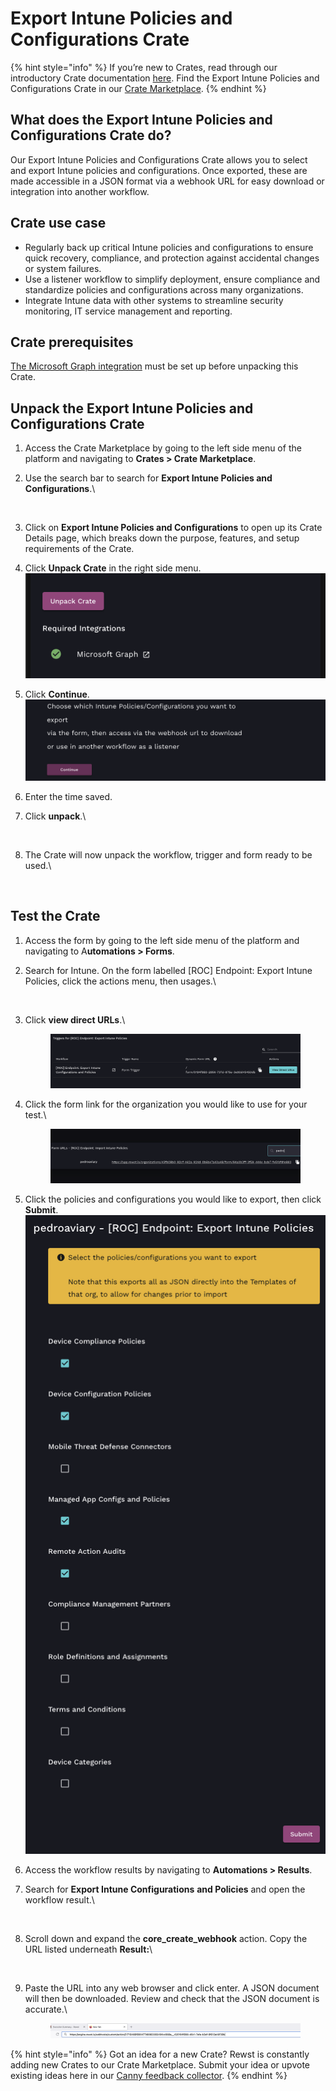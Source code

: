 # Export Intune Policies and Configurations Crate

{% hint style="info" %}
If you’re new to Crates, read through our introductory Crate documentation [here](https://docs.rewst.help/prebuilt-automations/crates). Find the Export Intune Policies and Configurations Crate in our [Crate Marketplace](https://app.rewst.io/marketplace/crates/873e86d3-5d7e-42c3-b876-c811ddf59a77).
{% endhint %}

## What does the Export Intune Policies and Configurations Crate do?

Our Export Intune Policies and Configurations Crate allows you to select and export Intune policies and configurations. Once exported, these are made accessible in a JSON format via a webhook URL for easy download or integration into another workflow.

## Crate use case

* Regularly back up critical Intune policies and configurations to ensure quick recovery, compliance, and protection against accidental changes or system failures.
* Use a listener workflow to simplify deployment, ensure compliance and standardize policies and configurations across many organizations.
* Integrate Intune data with other systems to streamline security monitoring, IT service management and reporting.

## Crate prerequisites

[The Microsoft Graph integration](https://docs.rewst.help/documentation/integrations/cloud/microsoft-cloud-integration-bundle/microsoft-graph/microsoft-graph-integration-setup) must be set up before unpacking this Crate.

## Unpack the Export Intune Policies and Configurations Crate

1. Access the Crate Marketplace by going to the left side menu of the platform and navigating to **Crates > Crate Marketplace**.
2.  Use the search bar to search for **Export Intune Policies and Configurations**.\


    <figure><img src="../../.gitbook/assets/Screenshot 2025-02-12 at 3.23.32 PM.png" alt=""><figcaption></figcaption></figure>
3. Click on **Export Intune Policies and Configurations** to open up its Crate Details page, which breaks down the purpose, features, and setup requirements of the Crate.
4. Click **Unpack Crate** in the right side menu.\
   ![](<../../.gitbook/assets/image (4) (1).png>)
5. Click **Continue**.\
   ![](<../../.gitbook/assets/image (5) (1).png>)
6. Enter the time saved.
7.  Click **unpack**.\


    <figure><img src="../../.gitbook/assets/Screenshot 2025-02-12 at 3.53.31 PM.png" alt=""><figcaption></figcaption></figure>
8.  The Crate will now unpack the workflow, trigger and form ready to be used.\


    <figure><img src="../../.gitbook/assets/Screenshot 2025-02-12 at 3.56.08 PM.png" alt=""><figcaption></figcaption></figure>

## Test the Crate

1. Access the form by going to the left side menu of the platform and navigating to A**utomations > Forms**.
2.  Search for Intune. On the form labelled \[ROC] Endpoint: Export Intune Policies, click the actions menu, then usages.\


    <figure><img src="../../.gitbook/assets/Screenshot 2025-02-12 at 4.09.22 PM.png" alt=""><figcaption></figcaption></figure>
3.  Click **view direct URLs**.\


    <figure><img src="../../.gitbook/assets/image (6) (1).png" alt=""><figcaption></figcaption></figure>
4.  Click the form link for the organization you would like to use for your test.\


    <figure><img src="../../.gitbook/assets/image (7) (1).png" alt=""><figcaption></figcaption></figure>
5. Click the policies and configurations you would like to export, then click **Submit**.\
   ![](<../../.gitbook/assets/image (8) (1).png>)
6. Access the workflow results by navigating to **Automations > Results**.
7.  Search for **Export Intune Configurations** **and Policies** and open the workflow result.\


    <figure><img src="../../.gitbook/assets/Screenshot 2025-02-12 at 4.26.46 PM.png" alt=""><figcaption></figcaption></figure>
8.  Scroll down and expand the **core\_create\_webhook** action. Copy the URL listed underneath **Result:**\


    <figure><img src="../../.gitbook/assets/Screenshot 2025-02-12 at 4.28.07 PM.png" alt=""><figcaption></figcaption></figure>
9.  Paste the URL into any web browser and click enter. A JSON document will then be downloaded. Review and check that the JSON document is accurate.\


    <figure><img src="../../.gitbook/assets/image (9) (1).png" alt=""><figcaption></figcaption></figure>

{% hint style="info" %}
Got an idea for a new Crate? Rewst is constantly adding new Crates to our Crate Marketplace. Submit your idea or upvote existing ideas here in our [Canny feedback collector](https://rewst.canny.io/crates).
{% endhint %}

